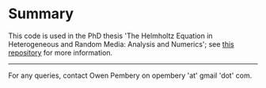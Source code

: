 # Summary #
This code is used in the PhD thesis 'The Helmholtz Equation in Heterogeneous and Random Media: Analysis and Numerics'; see [this repository](https://github.com/orpembery/thesis) for more information.

---
For any queries, contact Owen Pembery on opembery 'at' gmail 'dot' com.